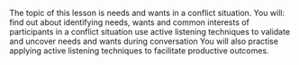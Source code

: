 The topic of this lesson is needs and wants in a conflict situation. You will:
find out about identifying needs, wants and common interests of participants in a conflict situation
use active listening techniques to validate and uncover needs and wants during conversation
You will also practise applying active listening techniques to facilitate productive outcomes.
